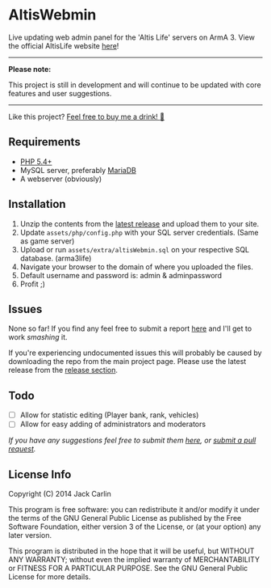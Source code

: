 AltisWebmin
===========

Live updating web admin panel for the 'Altis Life' servers on ArmA 3. View the official AltisLife website [here](http://altisliferpg.com)!

---

**Please note:** 

This project is still in development and will continue to be updated with core features and user suggestions.

---

Like this project? [Feel free to buy me a drink! :beer:](https://www.paypal.com/cgi-bin/webscr?cmd=_s-xclick&hosted_button_id=KBU8BMB5235DC)

Requirements
------------
* [PHP 5.4+](http://php.net/downloads.php)
* MySQL server, preferably [MariaDB](https://downloads.mariadb.org)
* A webserver (obviously)

Installation
------------
1. Unzip the contents from the [latest release](https://github.com/Jarrrk/AltisWebmin/releases) and upload them to your site. 
2. Update `assets/php/config.php` with your SQL server credentials. (Same as game server)
3. Upload or run `assets/extra/altisWebmin.sql` on your respective SQL database. (arma3life)
4. Navigate your browser to the domain of where you uploaded the files.
5. Default username and password is: admin & adminpassword
6. Profit ;)

Issues
------
None so far! If you find any feel free to submit a report [here](https://github.com/Jarrrk/AltisWebmin/issues) and I'll get to work *smashing* it.

If you're experiencing undocumented issues this will probably be caused by downloading the repo from the main project page. Please use the latest release from the [release section](https://github.com/Jarrrk/AltisWebmin/releases).

Todo
----
- [ ] Allow for statistic editing (Player bank, rank, vehicles)
- [ ] Allow for easy adding of administrators and moderators

*If you have any suggestions feel free to submit them [here](https://github.com/Jarrrk/AltisWebmin/issues/new), or [submit a pull request](https://github.com/Jarrrk/AltisWebmin/pulls).*

License Info
------------
Copyright (C) 2014 Jack Carlin

This program is free software: you can redistribute it and/or modify
it under the terms of the GNU General Public License as published by
the Free Software Foundation, either version 3 of the License, or
(at your option) any later version.

This program is distributed in the hope that it will be useful,
but WITHOUT ANY WARRANTY; without even the implied warranty of
MERCHANTABILITY or FITNESS FOR A PARTICULAR PURPOSE.  See the
GNU General Public License for more details.
